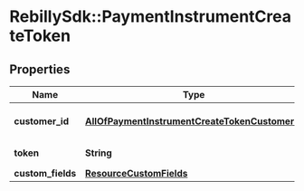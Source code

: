 # RebillySdk::PaymentInstrumentCreateToken

## Properties
Name | Type | Description | Notes
------------ | ------------- | ------------- | -------------
**customer_id** | [**AllOfPaymentInstrumentCreateTokenCustomerId**](AllOfPaymentInstrumentCreateTokenCustomerId.md) | The customer&#x27;s ID. | 
**token** | **String** | Payment token ID. | 
**custom_fields** | [**ResourceCustomFields**](ResourceCustomFields.md) |  | [optional] 

